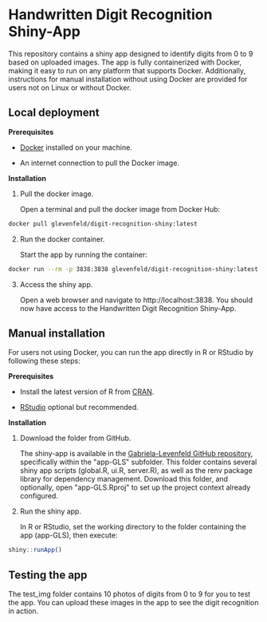 # Handwritten Digit Recognition Shiny-App

This repository contains a shiny app designed to identify digits from 0 to 9 based on uploaded images. The app is fully containerized with Docker, making it easy to run on any platform that supports Docker. Additionally, instructions for manual installation without using Docker are provided for users not on Linux or without Docker.

## Local deployment

**Prerequisites**

- [Docker](https://www.docker.com/products/docker-desktop) installed on your machine.

- An internet connection to pull the Docker image.

**Installation**

1. Pull the docker image.

   Open a terminal and pull the docker image from Docker Hub:

``` bash
docker pull glevenfeld/digit-recognition-shiny:latest
```

2. Run the docker container.

   Start the app by running the container:

``` bash
docker run --rm -p 3838:3838 glevenfeld/digit-recognition-shiny:latest
```

3. Access the shiny app.

   Open a web browser and navigate to http://localhost:3838. You should now have access to the Handwritten Digit Recognition Shiny-App.
   
## Manual installation

For users not using Docker, you can run the app directly in R or RStudio by following these steps:

**Prerequisites**

- Install the latest version of R from [CRAN](https://cran.r-project.org/).

- [RStudio](https://rstudio.com/products/rstudio/download/) optional but recommended.

**Installation**

1. Download the folder from GitHub.

   The shiny-app is available in the [Gabriela-Levenfeld GitHub repository](https://github.com/Gabriela-Levenfeld/UC3M_DataTidyingAndReporting/tree/main/Assignment2), specifically within the "app-GLS" subfolder. This folder contains several shiny app scripts (global.R, ui.R, server.R), as well as the renv package library for dependency management. Download this folder, and optionally, open "app-GLS.Rproj" to set up the project context already configured.
   
2. Run the shiny app.

   In R or RStudio, set the working directory to the folder containing the app (app-GLS), then execute:
   
``` R
shiny::runApp()
```

## Testing the app

The test_img folder contains 10 photos of digits from 0 to 9 for you to test the app. You can upload these images in the app to see the digit recognition in action.
